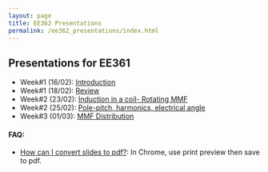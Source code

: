 ```yaml
---
layout: page
title: EE362 Presentations
permalink: /ee362_presentations/index.html
---
```


## Presentations for EE361

- Week#1 (16/02): [Introduction](/presentations/ee362_intro.html)
- Week#1 (18/02): [Review](/presentations/ee362_review.html)
- Week#2 (23/02): [Induction in a coil- Rotating MMF](/presentations/ee362_induction.html)
- Week#2 (25/02): [Pole-pitch, harmonics, electrical angle](/presentations/ee362_pole_pitch.html)
- Week#3 (01/03): [MMF Distribution](/presentations/ee362_mmf_distribution.html)

#### FAQ:
- [How can I convert slides to pdf?](https://github.com/gnab/remark/issues/50): In Chrome, use print preview then save to pdf.
